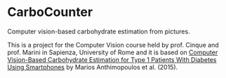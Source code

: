 # CarboCounter
Computer vision-based carbohydrate estimation from pictures.

This is a project for the Computer Vision course held by prof. Cinque and prof. Marini in Sapienza, University of Rome and it is based on [Computer Vision-Based Carbohydrate
Estimation for Type 1 Patients With Diabetes Using Smartphones](https://www.ncbi.nlm.nih.gov/pmc/articles/PMC4604531/) by Marios Anthimopoulos et al. (2015).
